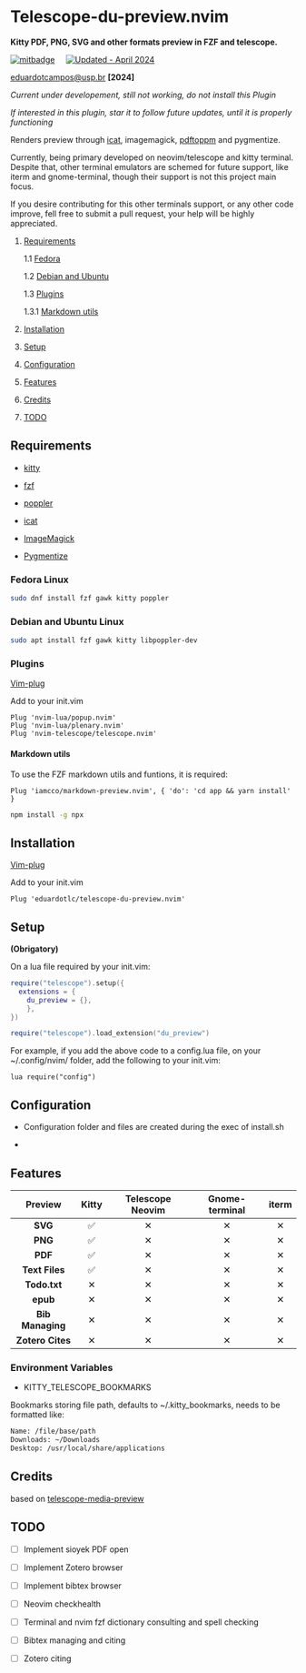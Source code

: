 # Telescope-du-preview.nvim

**Kitty PDF, PNG, SVG and other formats preview in FZF and telescope.**


[![mitbadge]][license] &nbsp;&nbsp;&nbsp; [![Updated - April 2024][updatebadge]](https://)

[mitbadge]: https://img.shields.io/badge/License-MIT-2a7a61?style=for-the-badge
[license]: https://opensource.org/licenses/MIT
[updatebadge]: https://img.shields.io/badge/Updated-April_2024-4a4da0?style=for-the-badge


<eduardotcampos@usp.br> **[2024]**

*Current under developement, still not working, do not install this Plugin*

*If interested in this plugin, star it to follow future updates, until it is properly functioning*


Renders preview through [icat](https://github.com/atextor/icat), imagemagick, [pdftoppm](https://poppler.freedesktop.org/) and pygmentize.

Currently, being primary developed on neovim/telescope and kitty terminal. Despite that, other terminal emulators are schemed for future support,
like iterm and gnome-terminal, though their support is not this project main focus.

If you desire contributing for this other terminals support, or any other code improve, fell free to submit a pull request, your help
will be highly appreciated.


1. [Requirements](#requirements)

    1.1 [Fedora](#fedora-linux)

    1.2 [Debian and Ubuntu](#debian-and-ubuntu-linux)

    1.3 [Plugins](#plugins)
        
      1.3.1 [Markdown utils](#markdown-utils)

2. [Installation](#installation)

3. [Setup](#setup)

4. [Configuration](#configuration)

5. [Features](#features)

6. [Credits](#credits)

7. [TODO](#todo)


## Requirements

- [kitty](https://github.com/kovidgoyal/kitty)

- [fzf](https://github.com/junegunn/fzf)

- [poppler](https://poppler.freedesktop.org/)

- [icat](https://github.com/atextor/icat)

- [ImageMagick](https://github.com/ImageMagick/ImageMagick)

- [Pygmentize](https://github.com/dedalozzo/pygmentize)

### Fedora Linux

```bash
sudo dnf install fzf gawk kitty poppler
```

### Debian and Ubuntu Linux

```bash
sudo apt install fzf gawk kitty libpoppler-dev
```

### Plugins

[Vim-plug](https://github.com/junegunn/vim-plug)

Add to your init.vim

```vim
Plug 'nvim-lua/popup.nvim'
Plug 'nvim-lua/plenary.nvim'
Plug 'nvim-telescope/telescope.nvim'
```

#### Markdown utils

To use the FZF markdown utils and funtions, it is required:

```neovim
Plug 'iamcco/markdown-preview.nvim', { 'do': 'cd app && yarn install' }
```

```bash
npm install -g npx
```

## Installation

[Vim-plug](https://github.com/junegunn/vim-plug)

Add to your init.vim

```vim
Plug 'eduardotlc/telescope-du-preview.nvim'
```

## Setup

**(Obrigatory)**

On a lua file required by your init.vim:

```lua
require("telescope").setup({
  extensions = {
    du_preview = {},
    },
})

require("telescope").load_extension("du_preview")
```

For example, if you add the above code to a config.lua file, on your
~/.config/nvim/ folder, add the following to your init.vim:

```vim
lua require("config")
```

## Configuration

- Configuration folder and files are created during the exec of install.sh

- 

## Features

|  **Preview**     | Kitty | Telescope Neovim | Gnome-terminal | iterm |
| :-----------:    |:-----:|:----------------:|:--------------:|:-----:|
| **SVG**          |   ✅  |        ✕         |        ✕       |   ✕   |
| **PNG**          |   ✅  |        ✕         |        ✕       |   ✕   |
| **PDF**          |   ✅  |        ✕         |        ✕       |   ✕   |
| **Text Files**   |   ✅  |        ✕         |        ✕       |   ✕   |
| **Todo.txt** |   ✕   |        ✕         |        ✕       |   ✕   |
| **epub**         |   ✕   |        ✕         |        ✕       |   ✕   |
| **Bib Managing** |   ✕   |        ✕         |        ✕       |   ✕   |
| **Zotero Cites** |   ✕   |        ✕         |        ✕       |   ✕   |

### Environment Variables

- KITTY_TELESCOPE_BOOKMARKS

Bookmarks storing file path, defaults to ~/.kitty_bookmarks,
needs to be formatted like:

```bash
Name: /file/base/path
Downloads: ~/Downloads
Desktop: /usr/local/share/applications
```


## Credits

based on [telescope-media-preview](https://github.com/nvim-telescope/telescope-media-files.nvim)


## TODO

- [ ] Implement sioyek PDF open

- [ ] Implement Zotero browser

- [ ] Implement bibtex browser

- [ ] Neovim checkhealth

- [ ] Terminal and nvim fzf dictionary consulting and spell checking

- [ ] Bibtex managing and citing

- [ ] Zotero citing
